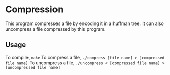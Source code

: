 # Compression 
This program compresses a file by encoding it in a huffman tree. It can also uncompress a file  compressed by this program.

## Usage
To compile,
`make`
To compress a file,
`./compress [file name] > [compressed file name]`
To uncompress a file,
`./uncompress < [compressed file name] > [uncompressed file name]`
